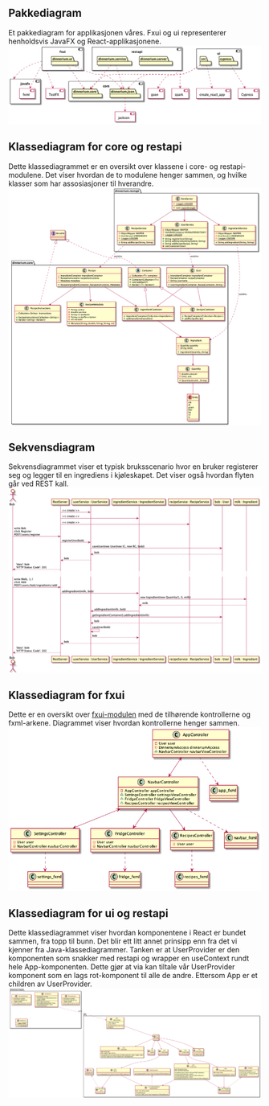## Pakkediagram

Et pakkediagram for applikasjonen våres. Fxui og ui representerer henholdsvis JavaFX og React-applikasjonene.
![Pakkediagram](package_diagram.png)

## Klassediagram for core og restapi

Dette klassediagrammet er en oversikt over klassene i core- og restapi-modulene. Det viser hvordan de to modulene henger sammen,
og hvilke klasser som har assosiasjoner til hverandre.
![Klassediagram](class_diagram.png)

## Sekvensdiagram

Sekvensdiagrammet viser et typisk bruksscenario hvor en bruker registerer seg og legger til en ingrediens i kjøleskapet.
Det viser også hvordan flyten går ved REST kall.
![Sekvensdiagram](sequence_diagram.png)

## Klassediagram for fxui

Dette er en oversikt over [fxui-modulen](../../dinnerium/fxui) med de tilhørende kontrollerne og fxml-arkene.
Diagrammet viser hvordan kontrollerne henger sammen.
![Sekvensdiagram](fxui_class_diagram.png)

## Klassediagram for ui og restapi

Dette klassediagrammet viser hvordan komponentene i React er bundet sammen, fra topp til bunn. Det blir ett litt annet prinsipp enn fra det vi kjenner fra Java-klassediagrammer. Tanken er at UserProvider er den komponenten som snakker med restapi og wrapper en useContext rundt hele App-komponenten. Dette gjør at via kan tiltale vår UserProvider komponent som en lags rot-komponent til alle de andre. Ettersom App er et children av UserProvider.
![Klassediagram](class_diagram_ui.png)
